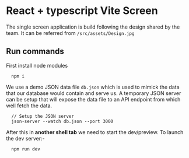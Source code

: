 # React + typescript Vite Screen
The single screen application is build following the design shared by the team. It can be referred from `/src/assets/Design.jpg`

## Run commands
First install node modules
```
  npm i
```
We use a demo JSON data file `db.json` which is used to mimick the data that our database would contain and serve us. A temporary JSON server can be setup that will expose the data file to an API endpoint from which well fetch the data.
```
  // Setup the JSON server
  json-server --watch db.json --port 3000
```
After this in **another shell tab** we need to start the dev/preview. 
To launch the dev server:-
```
  npm run dev
```
